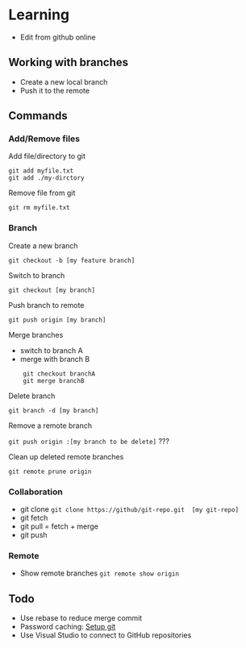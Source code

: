 
# Learning

- Edit from github online

## Working with branches
- Create a new local branch
- Push it to the remote 

## Commands

### Add/Remove files

Add file/directory to git

``` 
git add myfile.txt 
git add ./my-dirctory 

```

Remove file from git

``` git rm myfile.txt ```

### Branch

Create a new branch

``` git checkout -b [my feature branch] ```

Switch to branch

``` git checkout [my branch] ```

Push branch to remote

``` git push origin [my branch] ```

Merge branches

- switch to branch A
- merge with branch B  

```
    git checkout branchA 
    git merge branchB
```

Delete branch

``` git branch -d [my branch] ```

Remove a remote branch

``` git push origin :[my branch to be delete] ```  ???

Clean up deleted remote branches 

``` git remote prune origin ```

### Collaboration

- git clone   ``` git clone https://github/git-repo.git  [my git-repo] ```
- git fetch 
- git pull  = fetch + merge
- git push

### Remote 

- Show remote branches  ``` git remote show origin ```



## Todo
- Use rebase to reduce merge commit
- Password caching: [Setup git](https://help.github.com/articles/set-up-git/)
- Use Visual Studio to connect to GitHub repositories
